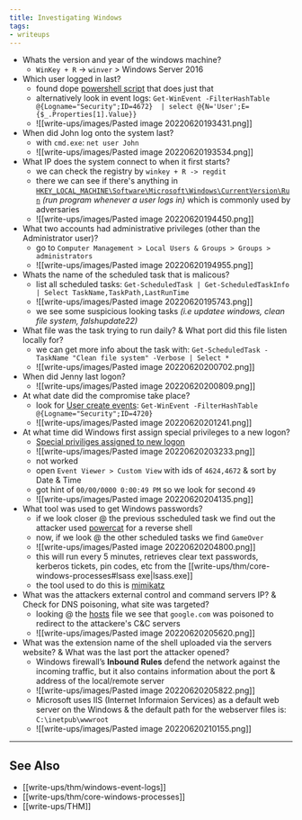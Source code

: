 ```yaml
---
title: Investigating Windows
tags:
- writeups
---
```


- Whats the version and year of the windows machine?
	- `WinKey + R` -> `winver` > Windows Server 2016
- Which user logged in last?
	- found dope [powershell script](https://thesysadminchannel.com/get-computer-last-login-information-using-powershell/) that does just that
	- alternatively look in event logs: `Get-WinEvent -FilterHashTable @{Logname="Security";ID=4672}  | select @{N='User';E={$_.Properties[1].Value}}`
	- ![[write-ups/images/Pasted image 20220620193431.png]]
- When did John log onto the system last?
	- with `cmd.exe`: `net user John`
	- ![[write-ups/images/Pasted image 20220620193534.png]]
- What IP does the system connect to when it first starts?
	- we can check the registry by `winkey + R -> regdit`	
	- there we can see if there's anything in [`HKEY_LOCAL_MACHINE\Software\Microsoft\Windows\CurrentVersion\Run`](https://docs.microsoft.com/en-us/windows/win32/setupapi/run-and-runonce-registry-keys) *(run program whenever a user logs in)* which is commonly used by adversaries
	- ![[write-ups/images/Pasted image 20220620194450.png]]
- What two accounts had administrative privileges (other than the Administrator user)?
	- go to `Computer Management > Local Users & Groups > Groups > administrators`
	- ![[write-ups/images/Pasted image 20220620194955.png]]
- Whats the name of the scheduled task that is malicous?
	- list all scheduled tasks: `Get-ScheduledTask | Get-ScheduledTaskInfo | Select TaskName,TaskPath,LastRunTime`
	- ![[write-ups/images/Pasted image 20220620195743.png]]
	- we see some suspicious looking tasks *(i.e updatee windows, clean file system, falshupdate22)*
- What file was the task trying to run daily? & What port did this file listen locally for?
	- we can get more info about the task with: `Get-ScheduledTask -TaskName "Clean file system" -Verbose | Select *`
	- ![[write-ups/images/Pasted image 20220620200702.png]]
- When did Jenny last logon?
	- ![[write-ups/images/Pasted image 20220620200809.png]]
- At what date did the compromise take place?
	- look for [User create events](https://docs.microsoft.com/en-us/windows/security/threat-protection/auditing/event-4720): `Get-WinEvent -FilterHashTable @{Logname="Security";ID=4720}`
	- ![[write-ups/images/Pasted image 20220620201241.png]]
- At what time did Windows first assign special privileges to a new logon?
	- [Special priviliges assigned to new logon](https://www.ultimatewindowssecurity.com/securitylog/encyclopedia/event.aspx?eventID=4672)
	- ![[write-ups/images/Pasted image 20220620203233.png]]
	- not worked
	- open `Event Viewer > Custom View` with ids of `4624,4672` & sort by Date & Time
	- got hint of `00/00/0000 0:00:49 PM` so we look for second `49`
	- ![[write-ups/images/Pasted image 20220620204135.png]]
- What tool was used to get Windows passwords?
	- if we look closer @ the previous sscheduled task we find out the attacker used [powercat](https://www.kali.org/tools/powercat/) for a reverse shell
	- now, if we look @ the other scheduled tasks we find `GameOver`
	- ![[write-ups/images/Pasted image 20220620204800.png]]
	- this will run every 5 minutes, retrieves clear text passwords, kerberos tickets, pin codes, etc from the [[write-ups/thm/core-windows-processes#lsass exe|lsass.exe]]
	- the tool used to do this is [mimikatz](https://github.com/ParrotSec/mimikatz)
- What was the attackers external control and command servers IP? & Check for DNS poisoning, what site was targeted?
	- looking @ the [hosts](https://en.wikipedia.org/wiki/Hosts_(file)) file we see that `google.com` was poisoned to redirect to the attackere's C&C servers
	- ![[write-ups/images/Pasted image 20220620205620.png]]
- What was the extension name of the shell uploaded via the servers website? & What was the last port the attacker opened?
	- Windows firewall’s **Inbound Rules** defend the network against the incoming traffic, but it also contains information about the port & address of the local/remote server
	- ![[write-ups/images/Pasted image 20220620205822.png]]
	- Microsoft uses IIS (Internet Informaion Services) as a default web server on the Windows & the default path for the webserver files is: `C:\inetpub\wwwroot`
	- ![[write-ups/images/Pasted image 20220620210155.png]]

---

## See Also
- [[write-ups/thm/windows-event-logs]]
- [[write-ups/thm/core-windows-processes]]
- [[write-ups/THM]]
